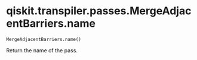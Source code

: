 # qiskit.transpiler.passes.MergeAdjacentBarriers.name

`MergeAdjacentBarriers.name()`

Return the name of the pass.
